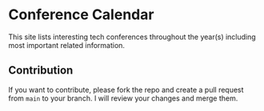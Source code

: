 # Conference Calendar

This site lists interesting tech conferences throughout the year(s) including most important related information.

## Contribution

If you want to contribute, please fork the repo and create a pull request from `main` to your branch. I will review your changes and merge them.

